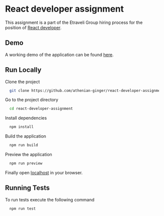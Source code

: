 # React developer assignment

This assignment is a part of the Etraveli Group hiring process for the position of [React developer](https://apply.workable.com/e-travel-sa-1/j/3171E56B3A/).

## Demo

A working demo of the application can be found [here](https://athenian-ginger.github.io/).

## Run Locally

Clone the project

```bash
  git clone https://github.com/athenian-ginger/react-developer-assignment.git
```

Go to the project directory

```bash
  cd react-developer-assignment
```

Install dependencies

```bash
  npm install
```

Build the application

```bash
  npm run build
```

Preview the application

```bash
  npm run preview
```

Finally open [localhost](http://localhost:4173/) in your browser.

## Running Tests

To run tests execute the following command

```bash
  npm run test
```

